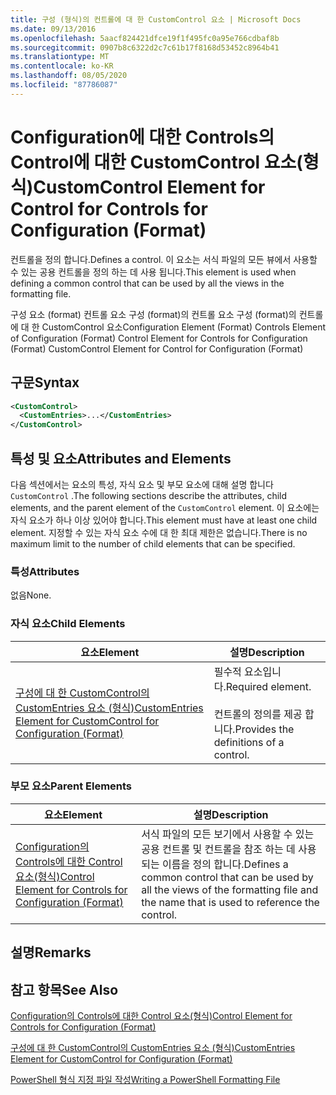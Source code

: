 ```yaml
---
title: 구성 (형식)의 컨트롤에 대 한 CustomControl 요소 | Microsoft Docs
ms.date: 09/13/2016
ms.openlocfilehash: 5aacf824421dfce19f1f495fc0a95e766cdbaf8b
ms.sourcegitcommit: 0907b8c6322d2c7c61b17f8168d53452c8964b41
ms.translationtype: MT
ms.contentlocale: ko-KR
ms.lasthandoff: 08/05/2020
ms.locfileid: "87786087"
---
```

# <a name="customcontrol-element-for-control-for-controls-for-configuration-format"></a><span data-ttu-id="4e9b1-102">Configuration에 대한 Controls의 Control에 대한 CustomControl 요소(형식)</span><span class="sxs-lookup"><span data-stu-id="4e9b1-102">CustomControl Element for Control for Controls for Configuration (Format)</span></span>

<span data-ttu-id="4e9b1-103">컨트롤을 정의 합니다.</span><span class="sxs-lookup"><span data-stu-id="4e9b1-103">Defines a control.</span></span> <span data-ttu-id="4e9b1-104">이 요소는 서식 파일의 모든 뷰에서 사용할 수 있는 공용 컨트롤을 정의 하는 데 사용 됩니다.</span><span class="sxs-lookup"><span data-stu-id="4e9b1-104">This element is used when defining a common control that can be used by all the views in the formatting file.</span></span>

<span data-ttu-id="4e9b1-105">구성 요소 (format) 컨트롤 요소 구성 (format)의 컨트롤 요소 구성 (format)의 컨트롤에 대 한 CustomControl 요소</span><span class="sxs-lookup"><span data-stu-id="4e9b1-105">Configuration Element (Format) Controls Element of Configuration (Format) Control Element for Controls for Configuration (Format) CustomControl Element for Control for Configuration (Format)</span></span>

## <a name="syntax"></a><span data-ttu-id="4e9b1-106">구문</span><span class="sxs-lookup"><span data-stu-id="4e9b1-106">Syntax</span></span>

```xml
<CustomControl>
  <CustomEntries>...</CustomEntries>
</CustomControl>
```

## <a name="attributes-and-elements"></a><span data-ttu-id="4e9b1-107">특성 및 요소</span><span class="sxs-lookup"><span data-stu-id="4e9b1-107">Attributes and Elements</span></span>

<span data-ttu-id="4e9b1-108">다음 섹션에서는 요소의 특성, 자식 요소 및 부모 요소에 대해 설명 합니다 `CustomControl` .</span><span class="sxs-lookup"><span data-stu-id="4e9b1-108">The following sections describe the attributes, child elements, and the parent element of the `CustomControl` element.</span></span> <span data-ttu-id="4e9b1-109">이 요소에는 자식 요소가 하나 이상 있어야 합니다.</span><span class="sxs-lookup"><span data-stu-id="4e9b1-109">This element must have at least one child element.</span></span> <span data-ttu-id="4e9b1-110">지정할 수 있는 자식 요소 수에 대 한 최대 제한은 없습니다.</span><span class="sxs-lookup"><span data-stu-id="4e9b1-110">There is no maximum limit to the number of child elements that can be specified.</span></span>

### <a name="attributes"></a><span data-ttu-id="4e9b1-111">특성</span><span class="sxs-lookup"><span data-stu-id="4e9b1-111">Attributes</span></span>

<span data-ttu-id="4e9b1-112">없음</span><span class="sxs-lookup"><span data-stu-id="4e9b1-112">None.</span></span>

### <a name="child-elements"></a><span data-ttu-id="4e9b1-113">자식 요소</span><span class="sxs-lookup"><span data-stu-id="4e9b1-113">Child Elements</span></span>

|<span data-ttu-id="4e9b1-114">요소</span><span class="sxs-lookup"><span data-stu-id="4e9b1-114">Element</span></span>|<span data-ttu-id="4e9b1-115">설명</span><span class="sxs-lookup"><span data-stu-id="4e9b1-115">Description</span></span>|
|-------------|-----------------|
|[<span data-ttu-id="4e9b1-116">구성에 대 한 CustomControl의 CustomEntries 요소 (형식)</span><span class="sxs-lookup"><span data-stu-id="4e9b1-116">CustomEntries Element for CustomControl for Configuration (Format)</span></span>](./customentries-element-for-customcontrol-for-controls-for-configuration-format.md)|<span data-ttu-id="4e9b1-117">필수적 요소입니다.</span><span class="sxs-lookup"><span data-stu-id="4e9b1-117">Required element.</span></span><br /><br /> <span data-ttu-id="4e9b1-118">컨트롤의 정의를 제공 합니다.</span><span class="sxs-lookup"><span data-stu-id="4e9b1-118">Provides the definitions of a control.</span></span>|

### <a name="parent-elements"></a><span data-ttu-id="4e9b1-119">부모 요소</span><span class="sxs-lookup"><span data-stu-id="4e9b1-119">Parent Elements</span></span>

|<span data-ttu-id="4e9b1-120">요소</span><span class="sxs-lookup"><span data-stu-id="4e9b1-120">Element</span></span>|<span data-ttu-id="4e9b1-121">설명</span><span class="sxs-lookup"><span data-stu-id="4e9b1-121">Description</span></span>|
|-------------|-----------------|
|[<span data-ttu-id="4e9b1-122">Configuration의 Controls에 대한 Control 요소(형식)</span><span class="sxs-lookup"><span data-stu-id="4e9b1-122">Control Element for Controls for Configuration (Format)</span></span>](./control-element-for-controls-for-configuration-format.md)|<span data-ttu-id="4e9b1-123">서식 파일의 모든 보기에서 사용할 수 있는 공용 컨트롤 및 컨트롤을 참조 하는 데 사용 되는 이름을 정의 합니다.</span><span class="sxs-lookup"><span data-stu-id="4e9b1-123">Defines a common control that can be used by all the views of the formatting file and the name that is used to reference the control.</span></span>|

## <a name="remarks"></a><span data-ttu-id="4e9b1-124">설명</span><span class="sxs-lookup"><span data-stu-id="4e9b1-124">Remarks</span></span>

## <a name="see-also"></a><span data-ttu-id="4e9b1-125">참고 항목</span><span class="sxs-lookup"><span data-stu-id="4e9b1-125">See Also</span></span>

[<span data-ttu-id="4e9b1-126">Configuration의 Controls에 대한 Control 요소(형식)</span><span class="sxs-lookup"><span data-stu-id="4e9b1-126">Control Element for Controls for Configuration (Format)</span></span>](./control-element-for-controls-for-configuration-format.md)

[<span data-ttu-id="4e9b1-127">구성에 대 한 CustomControl의 CustomEntries 요소 (형식)</span><span class="sxs-lookup"><span data-stu-id="4e9b1-127">CustomEntries Element for CustomControl for Configuration (Format)</span></span>](./customentries-element-for-customcontrol-for-controls-for-configuration-format.md)

[<span data-ttu-id="4e9b1-128">PowerShell 형식 지정 파일 작성</span><span class="sxs-lookup"><span data-stu-id="4e9b1-128">Writing a PowerShell Formatting File</span></span>](./writing-a-powershell-formatting-file.md)
